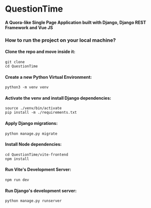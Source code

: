 # QuestionTime
**A Quora-like Single Page Application built with Django, Django REST Framework and Vue JS**

### How to run the project on your local machine?

#### Clone the repo and move inside it:
```
git clone 
cd QuestionTime
```

#### Create a new Python Virtual Environment:
```
python3 -m venv venv
```

#### Activate the venv and install Django dependencies:
```
source ./venv/bin/activate
pip install -m ./requirements.txt
```

#### Apply Django migrations:
```
python manage.py migrate
```

#### Install Node dependencies:
```
cd QuestionTime/vite-frontend
npm install
```

#### Run Vite's Development Server:
```
npm run dev
```

#### Run Django's development server:
```
python manage.py runserver
```
